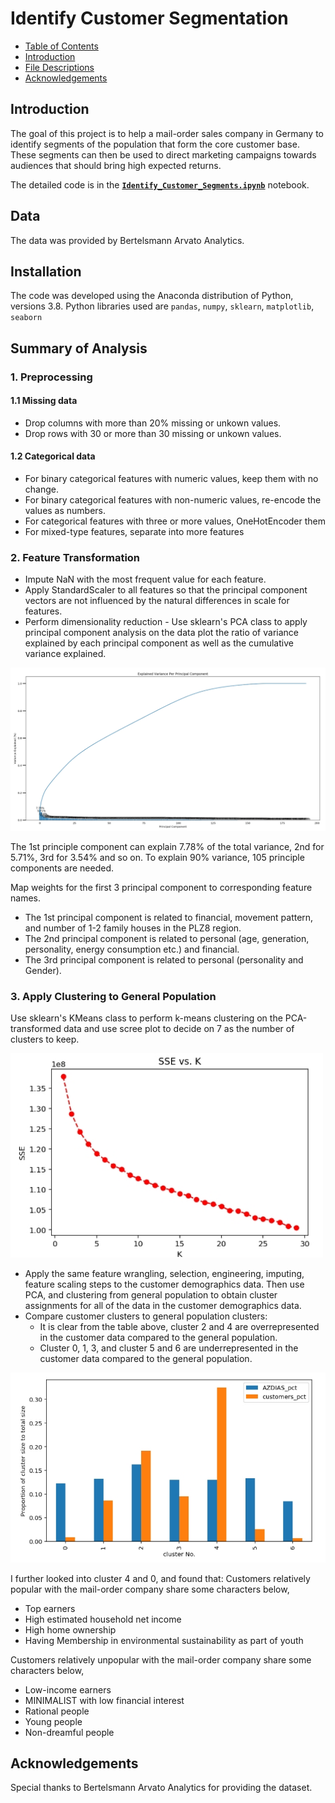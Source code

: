 # Identify Customer Segmentation

- [Table of Contents](#Table_of_Contents)
- [Introduction](#)
- [File Descriptions](#)
- [Acknowledgements](#)

## Introduction
The goal of this project is to help a mail-order sales company in Germany to identify segments of the population that form the core customer base. These segments can then be used to direct marketing campaigns towards audiences that should bring high expected returns.

The detailed code is in the **[`Identify_Customer_Segments.ipynb`](https://github.com/ustcdj/Identify_Customer_Segmentation/blob/master/Identify_Customer_Segments.ipynb)** notebook.

## Data
The data was provided by Bertelsmann Arvato Analytics.

## Installation
The code was developed using the Anaconda distribution of Python, versions 3.8. Python libraries used are `pandas`, `numpy`, `sklearn`, `matplotlib`, `seaborn`

## Summary of Analysis

### 1. Preprocessing

#### 1.1 Missing data
- Drop columns with more than 20% missing or unkown values.
- Drop rows with 30 or more than 30 missing or unkown values.

#### 1.2 Categorical data
- For binary categorical features with numeric values, keep them with no change.
- For binary categorical features with non-numeric values, re-encode the values as numbers.
- For categorical features with three or more values, OneHotEncoder them
- For mixed-type features, separate into more features

### 2. Feature Transformation
- Impute NaN with the most frequent value for each feature.
- Apply StandardScaler to all features so that the principal component vectors are not influenced by the natural differences in scale for features.
- Perform dimensionality reduction - Use sklearn's PCA class to apply principal component analysis on the data plot the ratio of variance explained by each principal component as well as the cumulative variance explained.

<img src="images/variance_vs_n_pca.jpg" width=650> </br>

The 1st principle component can explain 7.78% of the total variance, 2nd for 5.71%, 3rd for 3.54% and so on. To explain 90% variance, 105 principle components are needed.

Map weights for the first 3 principal component to corresponding feature names.
- The 1st principal component is related to financial, movement pattern, and number of 1-2 family houses in the PLZ8 region.
- The 2nd principal component is related to personal (age, generation, personality, energy consumption etc.) and financial.
- The 3rd principal component is related to personal (personality and Gender).

### 3. Apply Clustering to General Population
Use sklearn's KMeans class to perform k-means clustering on the PCA-transformed data and use scree plot to decide on 7 as the number of clusters to keep.

<img src="images/screeplot.jpg" width=500>

- Apply the same feature wrangling, selection, engineering, imputing, feature scaling steps to the customer demographics data. Then use PCA, and clustering from general population to obtain cluster assignments for all of the data in the customer demographics data.
- Compare customer clusters to general population clusters:
  - It is clear from the table above, cluster 2 and 4 are overrepresented in the customer data compared to the general population.
  - Cluster 0, 1, 3, and cluster 5 and 6 are underrepresented in the customer data compared to the general population.

<img src="images/population_vs_customer.jpg" width=600>

I further looked into cluster 4 and 0, and found that:
Customers relatively popular with the mail-order company share some characters below,
- Top earners
- High estimated household net income
- High home ownership
- Having Membership in environmental sustainability as part of youth

Customers relatively unpopular with the mail-order company share some characters below,
- Low-income earners
- MINIMALIST with low financial interest
- Rational people
- Young people
- Non-dreamful people

## Acknowledgements
Special thanks to Bertelsmann Arvato Analytics for providing the dataset.
